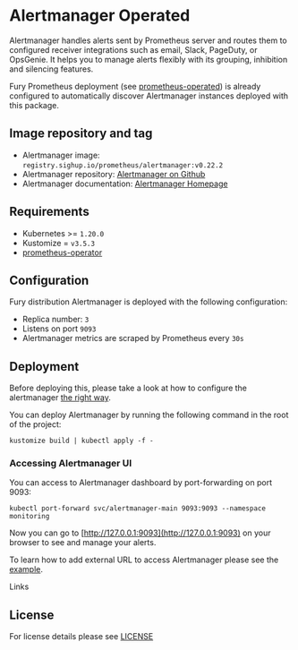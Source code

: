 # Alertmanager Operated

<!-- <KFD-DOCS> -->

Alertmanager handles alerts sent by Prometheus server and routes them to
configured receiver integrations such as email, Slack, PageDuty, or OpsGenie. It
helps you to manage alerts flexibly with its grouping, inhibition
and silencing features.

Fury Prometheus deployment (see [prometheus-operated](../prometheus-operated))
is already configured to automatically discover Alertmanager instances deployed
with this package.

## Image repository and tag

* Alertmanager image: `registry.sighup.io/prometheus/alertmanager:v0.22.2`
* Alertmanager repository: [Alertmanager on Github][am-gh]
* Alertmanager documentation: [Alertmanager Homepage][am-doc]

## Requirements

- Kubernetes >= `1.20.0`
- Kustomize = `v3.5.3`
- [prometheus-operator](../prometheus-operator)

## Configuration

Fury distribution Alertmanager is deployed with the following configuration:

- Replica number: `3`
- Listens on port `9093`
- Alertmanager metrics are scraped by Prometheus every `30s`

## Deployment

Before deploying this, please take a look at how to configure the alertmanager [the
right way][example-2].

You can deploy Alertmanager by running the following command in the root of the
project:

```shell
kustomize build | kubectl apply -f -
```

### Accessing Alertmanager UI

You can access to Alertmanager dashboard by port-forwarding on port 9093:

```shell
kubectl port-forward svc/alertmanager-main 9093:9093 --namespace monitoring
```

Now you can go to [http://127.0.0.1:9093](http://127.0.0.1:9093) on your browser
to see and manage your alerts.

To learn how to add external URL to access Alertmanager please see the
[example][example].

Links

[am-gh]: https://github.com/prometheus/alertmanager
[am-doc]: https://prometheus.io/docs/alerting/alertmanager
[example]: https://github.com/sighupio/fury-kubernetes-monitoring/examples/prometheus-alertmanager-externalUrl
[example-2]: https://github.com/sighupio/fury-kubernetes-monitoring/examples/alertmanger-configuration

<!-- </KFD-DOCS> -->

## License

For license details please see [LICENSE](../../LICENSE)
